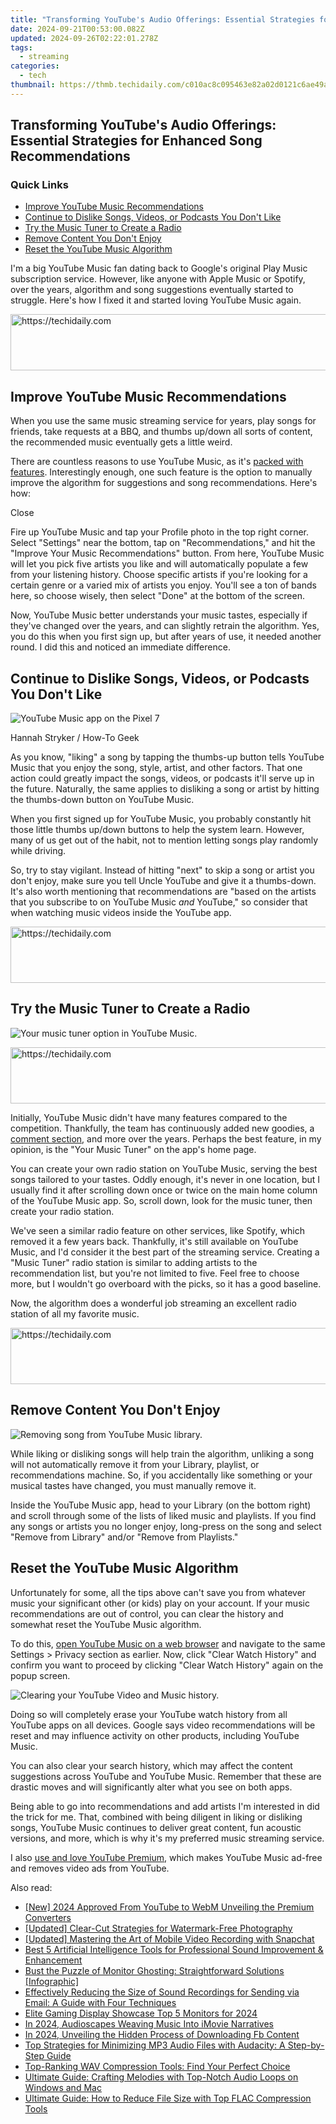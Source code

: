 ```yaml
---
title: "Transforming YouTube's Audio Offerings: Essential Strategies for Enhanced Song Recommendations"
date: 2024-09-21T00:53:00.082Z
updated: 2024-09-26T02:22:01.278Z
tags:
  - streaming
categories:
  - tech
thumbnail: https://thmb.techidaily.com/c010ac8c095463e82a02d0121c6ae49a6934a26c38ee953e2dee2be944508d80.jpg
---
```


## Transforming YouTube's Audio Offerings: Essential Strategies for Enhanced Song Recommendations

### Quick Links

* [Improve YouTube Music Recommendations](https://some-skills.techidaily.com/in-2024-strategies-for-discerning-professional-film-making-talents/)
* [Continue to Dislike Songs, Videos, or Podcasts You Don't Like](https://tiktok-clips.techidaily.com/updated-2024-approved-navigate-to-connect-with-a-tiktok-life-stream/)
* [Try the Music Tuner to Create a Radio](https://android-location-track.techidaily.com/in-2024-5-ways-to-track-itel-a60s-without-app-drfone-by-drfone-virtual-android/)
* [Remove Content You Don't Enjoy](https://fox-direct.techidaily.com/mastering-photomontages-a-comprehensive-guide-for-2024/)
* [Reset the YouTube Music Algorithm](https://bypass-frp.techidaily.com/hassle-free-ways-to-remove-frp-lock-on-xiaomi-redmi-12-phones-withwithout-a-pc-by-drfone-android/)

 I'm a big YouTube Music fan dating back to Google's original Play Music subscription service. However, like anyone with Apple Music or Spotify, over the years, algorithm and song suggestions eventually started to struggle. Here's how I fixed it and started loving YouTube Music again.

<!-- affiliate ads begin -->
<a href="https://aligracehair.sjv.io/c/5597632/2047366/19272" target="_top" id="2047366">
  <img src="//a.impactradius-go.com/display-ad/19272-2047366" border="0" alt="https://techidaily.com" width="728" height="90"/>
</a>
<img height="0" width="0" src="https://aligracehair.sjv.io/i/5597632/2047366/19272" style="position:absolute;visibility:hidden;" border="0" />
<!-- affiliate ads end -->

##  Improve YouTube Music Recommendations

 When you use the same music streaming service for years, play songs for friends, take requests at a BBQ, and thumbs up/down all sorts of content, the recommended music eventually gets a little weird.

 There are countless reasons to use YouTube Music, as it's [packed with features](https://fox-cloud.techidaily.com/updated-mastering-overloaded-tiktok-saves-a-guide-to-editing-and-streamlining/). Interestingly enough, one such feature is the option to manually improve the algorithm for suggestions and song recommendations. Here's how:

Close 

 Fire up YouTube Music and tap your Profile photo in the top right corner. Select "Settings" near the bottom, tap on "Recommendations," and hit the "Improve Your Music Recommendations" button. From here, YouTube Music will let you pick five artists you like and will automatically populate a few from your listening history. Choose specific artists if you're looking for a certain genre or a varied mix of artists you enjoy. You'll see a ton of bands here, so choose wisely, then select "Done" at the bottom of the screen.

 Now, YouTube Music better understands your music tastes, especially if they've changed over the years, and can slightly retrain the algorithm. Yes, you do this when you first sign up, but after years of use, it needed another round. I did this and noticed an immediate difference.

##  Continue to Dislike Songs, Videos, or Podcasts You Don't Like

![YouTube Music app on the Pixel 7](https://static1.howtogeekimages.com/wordpress/wp-content/uploads/2023/07/6b0ab20a.jpg) 

Hannah Stryker / How-To Geek

 As you know, "liking" a song by tapping the thumbs-up button tells YouTube Music that you enjoy the song, style, artist, and other factors. That one action could greatly impact the songs, videos, or podcasts it'll serve up in the future. Naturally, the same applies to disliking a song or artist by hitting the thumbs-down button on YouTube Music.

 When you first signed up for YouTube Music, you probably constantly hit those little thumbs up/down buttons to help the system learn. However, many of us get out of the habit, not to mention letting songs play randomly while driving.

 So, try to stay vigilant. Instead of hitting "next" to skip a song or artist you don't enjoy, make sure you tell Uncle YouTube and give it a thumbs-down. It's also worth mentioning that recommendations are "based on the artists that you subscribe to on YouTube Music _and_ YouTube," so consider that when watching music videos inside the YouTube app.

<!-- affiliate ads begin -->
<a href="https://appsumo.8odi.net/c/5597632/2082521/7443" target="_top" id="2082521">
  <img src="//a.impactradius-go.com/display-ad/7443-2082521" border="0" alt="https://techidaily.com" width="728" height="90"/>
</a>
<img height="0" width="0" src="https://appsumo.8odi.net/i/5597632/2082521/7443" style="position:absolute;visibility:hidden;" border="0" />
<!-- affiliate ads end -->

##  Try the Music Tuner to Create a Radio

![Your music tuner option in YouTube Music.](https://static1.howtogeekimages.com/wordpress/wp-content/uploads/2024/06/your-music-tuner-option-in-youtube-music.jpg) 

<!-- affiliate ads begin -->
<a href="https://appsumo.8odi.net/c/5597632/2144275/7443" target="_top" id="2144275">
  <img src="//a.impactradius-go.com/display-ad/7443-2144275" border="0" alt="https://techidaily.com" width="728" height="90"/>
</a>
<img height="0" width="0" src="https://appsumo.8odi.net/i/5597632/2144275/7443" style="position:absolute;visibility:hidden;" border="0" />
<!-- affiliate ads end -->

 Initially, YouTube Music didn't have many features compared to the competition. Thankfully, the team has continuously added new goodies, a [comment section](https://win-solutions.techidaily.com/msi-afterburner-doesnt-see-your-gpu-in-windows-n-solutions-unveiled/), and more over the years. Perhaps the best feature, in my opinion, is the "Your Music Tuner" on the app's home page.

 You can create your own radio station on YouTube Music, serving the best songs tailored to your tastes. Oddly enough, it's never in one location, but I usually find it after scrolling down once or twice on the main home column of the YouTube Music app. So, scroll down, look for the music tuner, then create your radio station.

 We've seen a similar radio feature on other services, like Spotify, which removed it a few years back. Thankfully, it's still available on YouTube Music, and I'd consider it the best part of the streaming service. Creating a "Music Tuner" radio station is similar to adding artists to the recommendation list, but you're not limited to five. Feel free to choose more, but I wouldn't go overboard with the picks, so it has a good baseline.

 Now, the algorithm does a wonderful job streaming an excellent radio station of all my favorite music.

<!-- affiliate ads begin -->
<a href="https://aligracehair.sjv.io/c/5597632/1948954/19272" target="_top" id="1948954">
  <img src="//a.impactradius-go.com/display-ad/19272-1948954" border="0" alt="https://techidaily.com" width="728" height="90"/>
</a>
<img height="0" width="0" src="https://aligracehair.sjv.io/i/5597632/1948954/19272" style="position:absolute;visibility:hidden;" border="0" />
<!-- affiliate ads end -->

##  Remove Content You Don't Enjoy

![Removing song from YouTube Music library.](https://static1.howtogeekimages.com/wordpress/wp-content/uploads/2024/06/youtube-music-remove.jpg) 

 While liking or disliking songs will help train the algorithm, unliking a song will not automatically remove it from your Library, playlist, or recommendations machine. So, if you accidentally like something or your musical tastes have changed, you must manually remove it.

 Inside the YouTube Music app, head to your Library (on the bottom right) and scroll through some of the lists of liked music and playlists. If you find any songs or artists you no longer enjoy, long-press on the song and select "Remove from Library" and/or "Remove from Playlists."

##  Reset the YouTube Music Algorithm

 Unfortunately for some, all the tips above can't save you from whatever music your significant other (or kids) play on your account. If your music recommendations are out of control, you can clear the history and somewhat reset the YouTube Music algorithm.

 To do this, [open YouTube Music on a web browser](https://music.youtube.com/) and navigate to the same Settings > Privacy section as earlier. Now, click "Clear Watch History" and confirm you want to proceed by clicking "Clear Watch History" again on the popup screen.

![Clearing your YouTube Video and Music history.](https://static1.howtogeekimages.com/wordpress/wp-content/uploads/2024/06/youtube-music-video-history.jpg) 

 Doing so will completely erase your YouTube watch history from all YouTube apps on all devices. Google says video recommendations will be reset and may influence activity on other products, including YouTube Music.

 You can also clear your search history, which may affect the content suggestions across YouTube and YouTube Music. Remember that these are drastic moves and will significantly alter what you see on both apps.

 Being able to go into recommendations and add artists I'm interested in did the trick for me. That, combined with being diligent in liking or disliking songs, YouTube Music continues to deliver great content, fun acoustic versions, and more, which is why it's my preferred music streaming service.

 I also [use and love YouTube Premium](https://hardware-help.techidaily.com/enhance-performance-with-a-hid-compliant-mouse-driver-update/), which makes YouTube Music ad-free and removes video ads from YouTube.

<ins class="adsbygoogle"
     style="display:block"
     data-ad-format="autorelaxed"
     data-ad-client="ca-pub-7571918770474297"
     data-ad-slot="1223367746"></ins>

<ins class="adsbygoogle"
     style="display:block"
     data-ad-client="ca-pub-7571918770474297"
     data-ad-slot="8358498916"
     data-ad-format="auto"
     data-full-width-responsive="true"></ins>

<span class="atpl-alsoreadstyle">Also read:</span>
<div><ul>
<li><a href="https://eaxpv-info.techidaily.com/new-2024-approved-from-youtube-to-webm-unveiling-the-premium-converters/"><u>[New] 2024 Approved From YouTube to WebM Unveiling the Premium Converters</u></a></li>
<li><a href="https://extra-tips.techidaily.com/updated-clear-cut-strategies-for-watermark-free-photography/"><u>[Updated] Clear-Cut Strategies for Watermark-Free Photography</u></a></li>
<li><a href="https://snapchat-videos.techidaily.com/updated-mastering-the-art-of-mobile-video-recording-with-snapchat/"><u>[Updated] Mastering the Art of Mobile Video Recording with Snapchat</u></a></li>
<li><a href="https://media-tips.techidaily.com/best-5-artificial-intelligence-tools-for-professional-sound-improvement-and-enhancement/"><u>Best 5 Artificial Intelligence Tools for Professional Sound Improvement & Enhancement</u></a></li>
<li><a href="https://tech-savvy.techidaily.com/bust-the-puzzle-of-monitor-ghosting-straightforward-solutions-infographic/"><u>Bust the Puzzle of Monitor Ghosting: Straightforward Solutions [Infographic]</u></a></li>
<li><a href="https://media-tips.techidaily.com/effectively-reducing-the-size-of-sound-recordings-for-sending-via-email-a-guide-with-four-techniques/"><u>Effectively Reducing the Size of Sound Recordings for Sending via Email: A Guide with Four Techniques</u></a></li>
<li><a href="https://article-tips.techidaily.com/elite-gaming-display-showcase-top-5-monitors-for-2024/"><u>Elite Gaming Display Showcase Top 5 Monitors for 2024</u></a></li>
<li><a href="https://extra-information.techidaily.com/in-2024-audioscapes-weaving-music-into-imovie-narratives/"><u>In 2024, Audioscapes Weaving Music Into iMovie Narratives</u></a></li>
<li><a href="https://facebook-video-content.techidaily.com/in-2024-unveiling-the-hidden-process-of-downloading-fb-content/"><u>In 2024, Unveiling the Hidden Process of Downloading Fb Content</u></a></li>
<li><a href="https://media-tips.techidaily.com/top-strategies-for-minimizing-mp3-audio-files-with-audacity-a-step-by-step-guide/"><u>Top Strategies for Minimizing MP3 Audio Files with Audacity: A Step-by-Step Guide</u></a></li>
<li><a href="https://media-tips.techidaily.com/top-ranking-wav-compression-tools-find-your-perfect-choice/"><u>Top-Ranking WAV Compression Tools: Find Your Perfect Choice</u></a></li>
<li><a href="https://media-tips.techidaily.com/ultimate-guide-crafting-melodies-with-top-notch-audio-loops-on-windows-and-mac/"><u>Ultimate Guide: Crafting Melodies with Top-Notch Audio Loops on Windows and Mac</u></a></li>
<li><a href="https://media-tips.techidaily.com/ultimate-guide-how-to-reduce-file-size-with-top-flac-compression-tools/"><u>Ultimate Guide: How to Reduce File Size with Top FLAC Compression Tools</u></a></li>
</ul></div>

